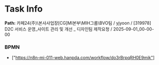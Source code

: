 # Task Info

**Path:** 카페24(주)\본사사업장\[CG]MI본부\MIH그룹\BVO팀 / yjyoon / [319978] D2C 서비스 운영_사이트 관리 및 개선 _ 디자인팀 제작요청 / 2025-09-01_00-00-00

### BPMN
- ["https://n8n-mi-011-web.hanpda.com/workflow/do3rBrpqRH0E9mik"]

